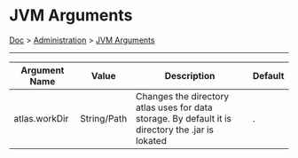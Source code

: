 
# JVM Arguments

[Doc](../index.md) > [Administration](../index.md#administration) > [JVM Arguments](#jvm-arguments)

---

| Argument Name | Value       | Description                                                                                        | Default |
|---------------|-------------|---------------------------------------------------------------------------------------------------|---------|
| atlas.workDir | String/Path | Changes the directory atlas uses for data storage. By default it is directory the .jar is lokated | .       |
